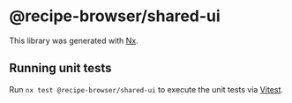# @recipe-browser/shared-ui

This library was generated with [Nx](https://nx.dev).

## Running unit tests

Run `nx test @recipe-browser/shared-ui` to execute the unit tests via [Vitest](https://vitest.dev/).
